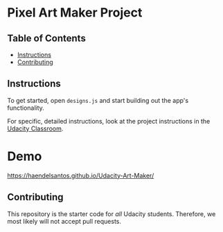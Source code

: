 # Pixel Art Maker Project

## Table of Contents

* [Instructions](#instructions)
* [Contributing](#contributing)

## Instructions

To get started, open `designs.js` and start building out the app's functionality.

For specific, detailed instructions, look at the project instructions in the [Udacity Classroom](https://classroom.udacity.com/me).

# Demo

https://haendelsantos.github.io/Udacity-Art-Maker/

## Contributing

This repository is the starter code for _all_ Udacity students. Therefore, we most likely will not accept pull requests.
